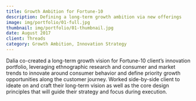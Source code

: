 ```yaml
---
title: Growth Ambition for Fortune-10
description: Defining a long-term growth ambition via new offerings
image: img/portfolio/01-full.jpg
thumbnail: img/portfolio/01-thumbnail.jpg
date: August 2017
client: Threads
category: Growth Ambition, Innovation Strategy
---
```

Dalia co-created a long-term growth vision for Fortune-10 client’s innovation portfolio, leveraging ethnographic research and consumer and market trends to innovate around consumer behavior and define priority growth opportunities along the customer journey. Worked side-by-side client to ideate on and craft their long-term vision as well as the core design principles that will guide their strategy and focus during execution. 
